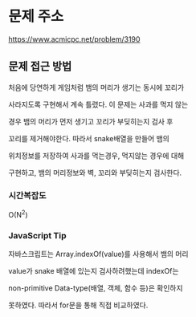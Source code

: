 # 문제 주소

https://www.acmicpc.net/problem/3190

## 문제 접근 방법

처음에 당연하게 게임처럼 뱀의 머리가 생기는 동시에 꼬리가

사라지도록 구현해서 계속 틀렸다. 이 문제는 사과를 먹지 않는

경우 뱀의 머리가 먼저 생기고 꼬리가 부딪히는지 검사 후

꼬리를 제거해야한다. 따라서 snake배열을 만들어 뱀의

위치정보를 저장하여 사과를 먹는경우, 먹지않는 경우에 대해

구현하고, 뱀의 머리정보와 벽, 꼬리와 부딪히는지 검사한다.

### 시간복잡도

O(N<sup>2</sup>)

### JavaScript Tip

자바스크립트는 Array.indexOf(value)를 사용해서 뱀의 머리

value가 snake 배열에 있는지 검사하려했는데 indexOf는

non-primitive Data-type(배열, 객체, 함수 등)은 확인하지

못하였다. 따라서 for문을 통해 직접 비교하였다.

